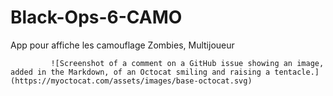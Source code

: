 # Black-Ops-6-CAMO
App pour affiche les camouflage Zombies, Multijoueur


			 ![Screenshot of a comment on a GitHub issue showing an image, added in the Markdown, of an Octocat smiling and raising a tentacle.](https://myoctocat.com/assets/images/base-octocat.svg)

